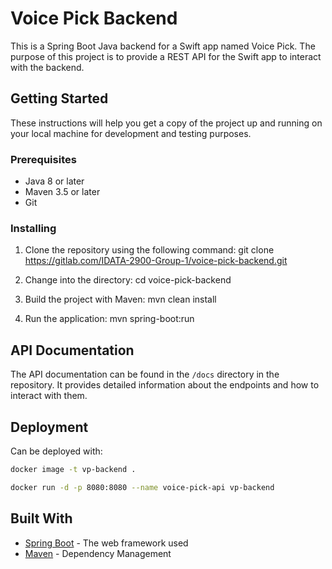 # Voice Pick Backend

This is a Spring Boot Java backend for a Swift app named Voice Pick. The purpose of this project is to provide a REST API for the Swift app to interact with the backend.

## Getting Started

These instructions will help you get a copy of the project up and running on your local machine for development and testing purposes.

### Prerequisites

- Java 8 or later
- Maven 3.5 or later
- Git

### Installing

1. Clone the repository using the following command:
git clone https://gitlab.com/IDATA-2900-Group-1/voice-pick-backend.git

2. Change into the directory:
cd voice-pick-backend

3. Build the project with Maven:
mvn clean install

4. Run the application:
mvn spring-boot:run


## API Documentation

The API documentation can be found in the `/docs` directory in the repository. It provides detailed information about the endpoints and how to interact with them.

## Deployment

Can be deployed with:
```bash
docker image -t vp-backend .
```

```bash
docker run -d -p 8080:8080 --name voice-pick-api vp-backend
```

## Built With

- [Spring Boot](https://spring.io/projects/spring-boot) - The web framework used
- [Maven](https://maven.apache.org/) - Dependency Management

